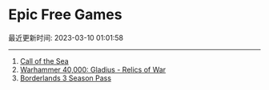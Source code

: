 # Epic Free Games

最近更新时间: 2023-03-10 01:01:58

--- 
1. [Call of the Sea](https://store.epicgames.com/en-US/p/call-of-the-sea) 
2. [Warhammer 40,000: Gladius - Relics of War](https://store.epicgames.com/en-US/p/warhammer-40000-gladius-relics-of-war) 
3. [Borderlands 3 Season Pass](https://store.epicgames.com/en-US/p/borderlands-3) 
